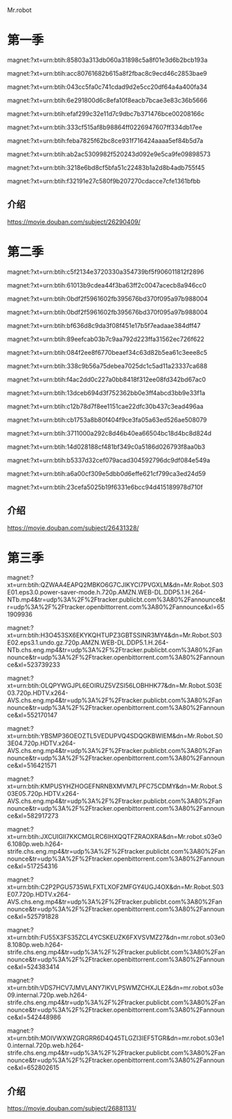 ﻿Mr.robot
# 第一季
magnet:?xt=urn:btih:85803a313db060a31898c5a8f01e3d6b2bcb193a


magnet:?xt=urn:btih:acc80761682b615a8f2fbac8c9ecd46c2853bae9


magnet:?xt=urn:btih:043cc5fa0c741cdad9d2e5cc20df64a4a400fa34


magnet:?xt=urn:btih:6e291800d6c8efa10f8eacb7bcae3e83c36b5666


magnet:?xt=urn:btih:efaf299c32e11d7c9dbc7b371476bce00208166c


magnet:?xt=urn:btih:333cf515af8b98864ff0226947607ff334db17ee


magnet:?xt=urn:btih:feba7825f62bc8ce931f716424aaaa5ef84b5d7a


magnet:?xt=urn:btih:ab2ac5309982f520243d092e9e5ca9fe09898573


magnet:?xt=urn:btih:3218e6bd8cf5bfa51c22483b1a2d8b4adb755f45


magnet:?xt=urn:btih:f32191e27c580f9b207270cdacce7cfe1361bfbb


## 介绍
https://movie.douban.com/subject/26290409/
# 第二季
magnet:?xt=urn:btih:c5f2134e3720330a354739bf5f906011812f2896


magnet:?xt=urn:btih:61013b9cdea44f3ba63ff2c0047acecb8a946cc0


magnet:?xt=urn:btih:0bdf2f5961602fb395676bd370f095a97b988004


magnet:?xt=urn:btih:0bdf2f5961602fb395676bd370f095a97b988004


magnet:?xt=urn:btih:bf636d8c9da3f08f451e17b5f7eadaae384dff47


magnet:?xt=urn:btih:89eefcab03b7c9aa792d223ffa31562ec726f622


magnet:?xt=urn:btih:084f2ee8f6770beaef34c63d82b5ea61c3eee8c5


magnet:?xt=urn:btih:338c9b56a75debea7025dc1c5ad11a23337ca688


magnet:?xt=urn:btih:f4ac2dd0c227a0bb8418f312ee08fd342bd67ac0


magnet:?xt=urn:btih:13dceb694d3f752362bb0e3ff4abcd3bb9e33f1a


magnet:?xt=urn:btih:c12b78d7f8ee1151cae22dfc30b437c3ead496aa


magnet:?xt=urn:btih:cb1753a8b80f404f9ce3fa05a63ed526ae508079


magnet:?xt=urn:btih:3711000a292c8d46b40ea66504bc18d4bc8d824d


magnet:?xt=urn:btih:14d028188cf481bf349c0a5186d026793f8aa0b3


magnet:?xt=urn:btih:b5337d32cef079acad304592796dc9df084e549a


magnet:?xt=urn:btih:a6a00cf309e5dbb0d6effe621cf799ca3ed24d59


magnet:?xt=urn:btih:23cefa5025b19f6331e6bcc94d415189978d710f


## 介绍
https://movie.douban.com/subject/26431328/
# 第三季
magnet:?xt=urn:btih:QZWAA4EAPQ2MBKO6G7CJIKYCI7PVGXLM&dn=Mr.Robot.S03E01.eps3.0.power-saver-mode.h.720p.AMZN.WEB-DL.DDP5.1.H.264-NTb.mp4&tr=udp%3A%2F%2Ftracker.publicbt.com%3A80%2Fannounce&tr=udp%3A%2F%2Ftracker.openbittorrent.com%3A80%2Fannounce&xl=651909936 


magnet:?xt=urn:btih:H3O453SX6EKYKQHTUPZ3GBTSSINR3MY4&dn=Mr.Robot.S03E02.eps3.1.undo.gz.720p.AMZN.WEB-DL.DDP5.1.H.264-NTb.chs.eng.mp4&tr=udp%3A%2F%2Ftracker.publicbt.com%3A80%2Fannounce&tr=udp%3A%2F%2Ftracker.openbittorrent.com%3A80%2Fannounce&xl=523739233 


magnet:?xt=urn:btih:OLQPYWGJPL6EOIRUZ5VZSI56LOBHHK77&dn=Mr.Robot.S03E03.720p.HDTV.x264-AVS.chs.eng.mp4&tr=udp%3A%2F%2Ftracker.publicbt.com%3A80%2Fannounce&tr=udp%3A%2F%2Ftracker.openbittorrent.com%3A80%2Fannounce&xl=552170147 


magnet:?xt=urn:btih:YBSMP36OEOZTL5VEDUPVQ4SDQGKBWIEM&dn=Mr.Robot.S03E04.720p.HDTV.x264-AVS.chs.eng.mp4&tr=udp%3A%2F%2Ftracker.publicbt.com%3A80%2Fannounce&tr=udp%3A%2F%2Ftracker.openbittorrent.com%3A80%2Fannounce&xl=516421571 


magnet:?xt=urn:btih:KMPUSYHZHOGEFNRNBXMVM7LPFC75CDMY&dn=Mr.Robot.S03E05.720p.HDTV.x264-AVS.chs.eng.mp4&tr=udp%3A%2F%2Ftracker.publicbt.com%3A80%2Fannounce&tr=udp%3A%2F%2Ftracker.openbittorrent.com%3A80%2Fannounce&xl=582917273 


magnet:?xt=urn:btih:JXCUIGII7KKCMGLRC6IHXQQTFZRAOXRA&dn=Mr.robot.s03e06.1080p.web.h264-strife.chs.eng.mp4&tr=udp%3A%2F%2Ftracker.publicbt.com%3A80%2Fannounce&tr=udp%3A%2F%2Ftracker.openbittorrent.com%3A80%2Fannounce&xl=517254316 


magnet:?xt=urn:btih:C2P2PGU5735WLFXTLXOF2MFGY4UGJ4OX&dn=Mr.Robot.S03E07.720p.HDTV.x264-AVS.chs.eng.mp4&tr=udp%3A%2F%2Ftracker.publicbt.com%3A80%2Fannounce&tr=udp%3A%2F%2Ftracker.openbittorrent.com%3A80%2Fannounce&xl=525791828 


magnet:?xt=urn:btih:FU55X3FS35ZCL4YCSKEUZK6FXVSVMZ27&dn=mr.robot.s03e08.1080p.web.h264-strife.chs.eng.mp4&tr=udp%3A%2F%2Ftracker.publicbt.com%3A80%2Fannounce&tr=udp%3A%2F%2Ftracker.openbittorrent.com%3A80%2Fannounce&xl=524383414 


magnet:?xt=urn:btih:VDS7HCV7JMVLANY7IKVLPSWMZCHXJLE2&dn=mr.robot.s03e09.internal.720p.web.h264-strife.chs.eng.mp4&tr=udp%3A%2F%2Ftracker.publicbt.com%3A80%2Fannounce&tr=udp%3A%2F%2Ftracker.openbittorrent.com%3A80%2Fannounce&xl=542448986 


magnet:?xt=urn:btih:MOIVWXWZGRGRR6D4Q45TLGZI3IEF5TGR&dn=mr.robot.s03e10.internal.720p.web.h264-strife.chs.eng.mp4&tr=udp%3A%2F%2Ftracker.publicbt.com%3A80%2Fannounce&tr=udp%3A%2F%2Ftracker.openbittorrent.com%3A80%2Fannounce&xl=652802615 
## 介绍
https://movie.douban.com/subject/26881131/




















